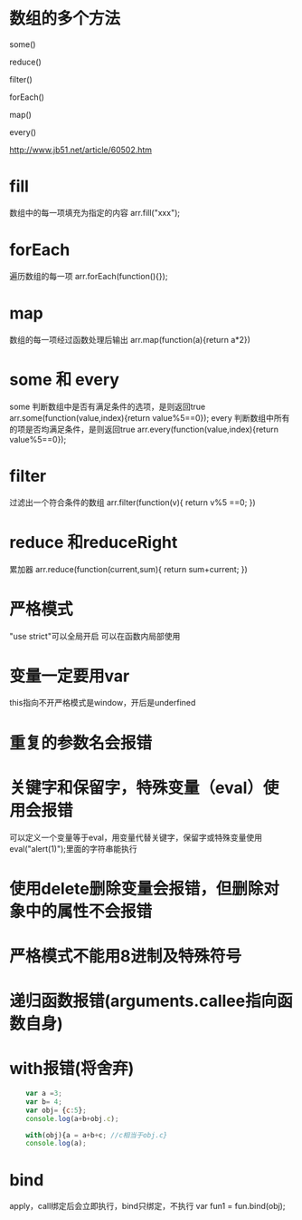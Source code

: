 # 数组的多个方法

some()

reduce()

filter()

forEach()

map()

every()

http://www.jb51.net/article/60502.htm


# fill

数组中的每一项填充为指定的内容
arr.fill("xxx");

# forEach

遍历数组的每一项
arr.forEach(function(){});

# map

数组的每一项经过函数处理后输出
arr.map(function(a){return a*2})

# some 和 every

some 判断数组中是否有满足条件的选项，是则返回true
arr.some(function(value,index){return value%5==0}); every 判断数组中所有的项是否均满足条件，是则返回true
arr.every(function(value,index){return value%5==0});

# filter

过滤出一个符合条件的数组
arr.filter(function(v){ return v%5 ==0; })

# reduce 和reduceRight

累加器
arr.reduce(function(current,sum){ return sum+current; })

# 严格模式

"use strict"可以全局开启
可以在函数内局部使用

# 变量一定要用var

this指向不开严格模式是window，开后是underfined

# 重复的参数名会报错

# 关键字和保留字，特殊变量（eval）使用会报错

可以定义一个变量等于eval，用变量代替关键字，保留字或特殊变量使用 eval("alert(1)");里面的字符串能执行

# 使用delete删除变量会报错，但删除对象中的属性不会报错

# 严格模式不能用8进制及特殊符号

# 递归函数报错(arguments.callee指向函数自身)

# with报错(将舍弃)
```js
    var a =3;
    var b= 4;
    var obj= {c:5};
    console.log(a+b+obj.c);

    with(obj){a = a+b+c; //c相当于obj.c}
    console.log(a);

```

# bind

apply，call绑定后会立即执行，bind只绑定，不执行
var fun1 = fun.bind(obj);